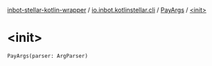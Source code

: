 [inbot-stellar-kotlin-wrapper](../../index.md) / [io.inbot.kotlinstellar.cli](../index.md) / [PayArgs](index.md) / [&lt;init&gt;](./-init-.md)

# &lt;init&gt;

`PayArgs(parser: ArgParser)`